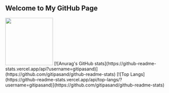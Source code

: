 ## Welcome to My GitHub Page
<img src="https://avatars.githubusercontent.com/u/21143857?v=4" width="150" style="border-radius=100%">
[![Anurag's GitHub stats](https://github-readme-stats.vercel.app/api?username=gitipasand)](https://github.com/gitipasand/github-readme-stats)   [![Top Langs](https://github-readme-stats.vercel.app/api/top-langs/?username=gitipasand)](https://github.com/gitipasand/github-readme-stats)
